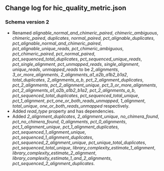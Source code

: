 ## Change log for hic_quality_metric.json

### Schema version 2

* Renamed *alignable_normal_and_chimeric_paired*, *chimeric_ambiguous*, *chimeric_paired*, *duplicates*, *normal_paired*, *pct_alignable_duplicates*, *pct_alignable_normal_and_chimeric_paired*, *pct_alignable_unique_reads*, *pct_chimeric_ambiguous*, *pct_chimeric_paired*, *pct_normal_paired*, *pct_sequenced_total_duplicates*, *pct_sequenced_unique_reads*, *pct_single_alignment*, *pct_unmapped_reads*, *single_alignment*, *unique_reads*, *unmapped_reads* to be *2_alignments*, *3_or_more_alignments*, *2_alignments_a1_a2b_a1b2_b1a2*, *total_duplicates*, *2_alignments_a_b*, *pct_2_alignment_duplicates*, *pct_2_alignments*, *pct_2_alignment_unique*, *pct_3_or_more_alignments*, *pct_2_alignments_a1_a2b_a1b2_b1a2*, *pct_2_alignments_a_b*, *pct_sequenced_total_duplicates*, *pct_sequenced_total_unique*, *pct_1_alignment*, *pct_one_or_both_reads_unmapped*, *1_alignment*, *total_unique*, *one_or_both_reads_unmapped* respectively.
* Added *read_type* property and has dependencies.
* Added *2_alignment_duplicates*, *2_alignment_unique*, *no_chimera_found*, *pct_no_chimera_found*, *0_alignments*, *pct_0_alignments*, *pct_1_alignment_unique*, *pct_1_alignment_duplicates*, *pct_sequenced_1_alignment_unique*, *pct_sequenced_1_alignment_duplicates*, *pct_sequenced_2_alignment_unique*, *pct_unique_total_duplicates*, *pct_sequenced_total_unique*, *library_complexity_estimate_1_alignment*, *library_complexity_estimate_2_alignment*, *library_complexity_estimate_1_and_2_alignments*, *pct_sequenced_2_alignment_duplicates*.
